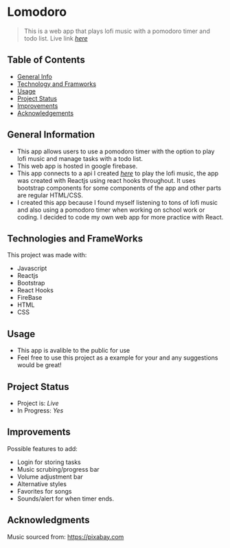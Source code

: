 # Lomodoro

> This is a web app that plays lofi music with a pomodoro timer and todo list.
> Live link [_here_](https://lomodoro-542e9.web.app/)

## Table of Contents

- [General Info](#general-information)
- [Technology and Framworks](#technologies-and-frameworks)
- [Usage](#usage)
- [Project Status](#project-status)
- [Improvements](#improvements)
- [Acknowledgements](#acknowledgments)

## General Information

- This app allows users to use a pomodoro timer with the option to play lofi music and manage tasks with a todo list.
- This web app is hosted in google firebase.
- This app connects to a api I created [_here_](https://github.com/jaiacouc/LoFiApi) to play the lofi music, the app was created with Reactjs using react hooks throughout. It uses bootstrap components for some components of the app and other parts are regular HTML/CSS.
- I created this app because I found myself listening to tons of lofi music and also using a pomodoro timer when working on school work or coding. I decided to code my own web app for more practice with React.

## Technologies and FrameWorks

This project was made with:

- Javascript
- Reactjs
- Bootstrap
- React Hooks
- FireBase
- HTML
- CSS

## Usage

- This app is avalible to the public for use
- Feel free to use this project as a example for your and any suggestions would be great!

## Project Status

- Project is: _Live_
- In Progress: _Yes_

## Improvements

Possible features to add:

- Login for storing tasks
- Music scrubing/progress bar
- Volume adjustment bar
- Alternative styles
- Favorites for songs
- Sounds/alert for when timer ends.

## Acknowledgments

Music sourced from: https://pixabay.com
